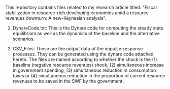 This repository contains files related to my research article titled: "Fiscal stabilization in resource-rich developing economies amid a resource revenues downturn: A new-Keynesian analysis".

1. DynareCode.txt: This is the Dynare code for computing the steady state equilibrium as well as the dynamics of the baseline and the alternative scenarios.

2. CSV_Files: These are the output data of the impulse-response processes. They can be generated using the dynare code attached hereto. The files are named according to whether the shock is the (1) baseline (negative resource revenues) shock, (2) simultaneous increase in government spending, (3) simultaneous reduction in consumption taxes or (4) simultaneous reduction in the proportion of current resource revenues to be saved in the SWF by the government.
